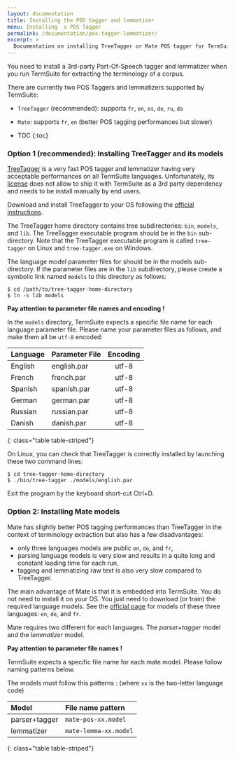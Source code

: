 ```yaml
---
layout: documentation
title: Installing the POS tagger and lemmatizer
menu: Installing  a POS Tagger
permalink: /documentation/pos-tagger-lemmatizer/
excerpt: >
  Documentation on installing TreeTagger or Mate POS tagger for TermSuite.
---
```


You need to install a 3rd-party Part-Of-Speech tagger and lemmatizer when you run TermSuite for extracting the terminology of a corpus.

There are currently two POS Taggers and lemmatizers supported by TermSuite:
* `TreeTagger` (recommended): supports `fr`, `en`, `es`, `de`, `ru`, `da`
* `Mate`: supports `fr`, `en` (better POS tagging performances but slower)

* TOC
{:toc}

### Option 1 (recommended): Installing TreeTagger and its models

[TreeTagger](http://www.cis.uni-muenchen.de/~schmid/tools/TreeTagger/) is a very fast POS tagger and lemmatizer having very acceptable performances on all TermSuite languages. Unfortunately, its [license](http://www.cis.uni-muenchen.de/~schmid/tools/TreeTagger/Tagger-Licence) does not allow to ship it with TermSuite as a 3rd party dependency and needs to be install manually by end users.

Download and install TreeTagger to your OS following the [official instructions](http://www.cis.uni-muenchen.de/~schmid/tools/TreeTagger/).

The TreeTagger home directory contains tree subdirectories: `bin`, `models`, and `lib`. The TreeTagger executable program should be in the `bin` sub-directory. Note that the TreeTagger executable program is called `tree-tagger` on Linux and `tree-tagger.exe` on Windows.

The language model parameter files for should be in the models sub-directory. If the parameter files are in the `lib` subdirectory, please create a symbolic link named `models` to this directory as follows:

~~~
$ cd /path/to/tree-tagger-home-directory
$ ln -s lib models
~~~

<div class="alert alert-danger" role="alert">

  **Pay attention to parameter file names and encoding !**

  In the `models` directory, TermSuite expects a specific file name for each language parameter file. Please name your parameter files as follows, and make them all be `utf-8` encoded:

</div>

| Language | Parameter File | Encoding |
|:--------|:-------|:--------:|
| English   | english.par   | utf-8   |
| French   | french.par   | utf-8   |
| Spanish   | spanish.par   | utf-8   |
| German   | german.par   | utf-8   |
| Russian   | russian.par   | utf-8   |
| Danish   | danish.par   | utf-8   |
{: class="table table-striped"}

On Linux, you can check that TreeTagger is correctly installed by launching these two command lines:

~~~
$ cd tree-tagger-home-directory
$ ./bin/tree-tagger ./models/english.par
~~~

Exit the program by the keyboard short-cut Ctrl+D.

### Option 2: Installing Mate models

Mate has slightly better POS tagging performances than TreeTagger in the context of terminology extraction but also has a few disadvantages:
* only three languages models are public `en`, `de`, and `fr`,
* parsing language models is very slow and results in a quite long and constant loading time for each run,
* tagging and lemmatizing raw text is also very slow compared to TreeTagger.

The main advantage of Mate is that it is embedded into TermSuite. You do not need to install it on your OS. You just need to download (or train) the required language models. See the [official page](https://code.google.com/p/mate-tools/wiki/ParserAndModels) for models of these three languages:  `en`, `de`, and `fr`.

Mate requires two different for each languages. The *parser+tagger* model and the *lemmatizer* model.

<div class="alert alert-danger" role="alert">

  **Pay attention to parameter file names !**

  TermSuite expects a specific file name for each mate model. Please follow naming patterns below.

</div>

The models must follow this patterns : (where `xx` is the two-letter language code)

| Model | File name pattern |
|:--------|:-------|
| parser+tagger   | `mate-pos-xx.model`   |
| lemmatizer   | `mate-lemma-xx.model`   |
{: class="table table-striped"}
